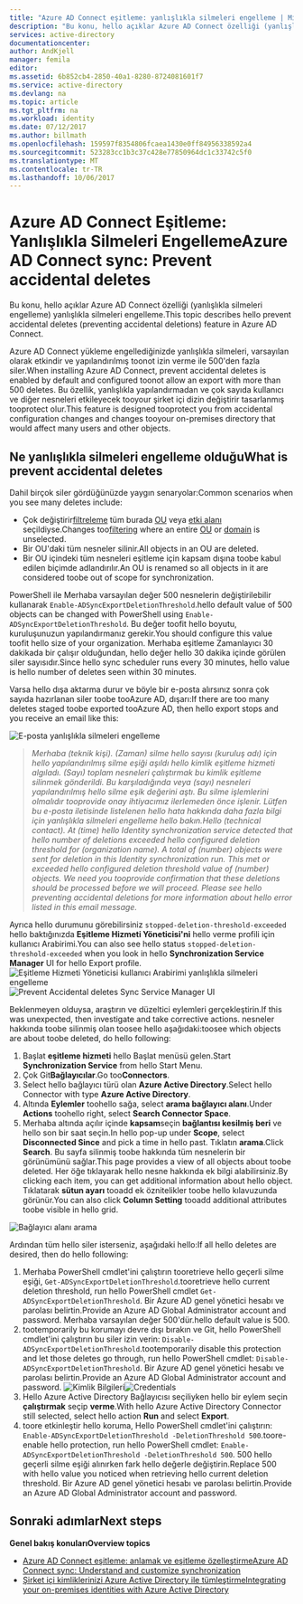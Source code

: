 ```yaml
---
title: "Azure AD Connect eşitleme: yanlışlıkla silmeleri engelleme | Microsoft Docs"
description: "Bu konu, hello açıklar Azure AD Connect özelliği (yanlışlıkla silmeleri engelleme) yanlışlıkla silmeleri engelleme."
services: active-directory
documentationcenter: 
author: AndKjell
manager: femila
editor: 
ms.assetid: 6b852cb4-2850-40a1-8280-8724081601f7
ms.service: active-directory
ms.devlang: na
ms.topic: article
ms.tgt_pltfrm: na
ms.workload: identity
ms.date: 07/12/2017
ms.author: billmath
ms.openlocfilehash: 159597f8354806fcaea1430e0ff84956338592a4
ms.sourcegitcommit: 523283cc1b3c37c428e77850964dc1c33742c5f0
ms.translationtype: MT
ms.contentlocale: tr-TR
ms.lasthandoff: 10/06/2017
---
```

# <a name="azure-ad-connect-sync-prevent-accidental-deletes"></a><span data-ttu-id="ad1d1-103">Azure AD Connect Eşitleme: Yanlışlıkla Silmeleri Engelleme</span><span class="sxs-lookup"><span data-stu-id="ad1d1-103">Azure AD Connect sync: Prevent accidental deletes</span></span>
<span data-ttu-id="ad1d1-104">Bu konu, hello açıklar Azure AD Connect özelliği (yanlışlıkla silmeleri engelleme) yanlışlıkla silmeleri engelleme.</span><span class="sxs-lookup"><span data-stu-id="ad1d1-104">This topic describes hello prevent accidental deletes (preventing accidental deletions) feature in Azure AD Connect.</span></span>

<span data-ttu-id="ad1d1-105">Azure AD Connect yükleme engellediğinizde yanlışlıkla silmeleri, varsayılan olarak etkindir ve yapılandırılmış toonot izin verme ile 500'den fazla siler.</span><span class="sxs-lookup"><span data-stu-id="ad1d1-105">When installing Azure AD Connect, prevent accidental deletes is enabled by default and configured toonot allow an export with more than 500 deletes.</span></span> <span data-ttu-id="ad1d1-106">Bu özellik, yanlışlıkla yapılandırmadan ve çok sayıda kullanıcı ve diğer nesneleri etkileyecek tooyour şirket içi dizin değiştirir tasarlanmış tooprotect olur.</span><span class="sxs-lookup"><span data-stu-id="ad1d1-106">This feature is designed tooprotect you from accidental configuration changes and changes tooyour on-premises directory that would affect many users and other objects.</span></span>

## <a name="what-is-prevent-accidental-deletes"></a><span data-ttu-id="ad1d1-107">Ne yanlışlıkla silmeleri engelleme olduğu</span><span class="sxs-lookup"><span data-stu-id="ad1d1-107">What is prevent accidental deletes</span></span>
<span data-ttu-id="ad1d1-108">Dahil birçok siler gördüğünüzde yaygın senaryolar:</span><span class="sxs-lookup"><span data-stu-id="ad1d1-108">Common scenarios when you see many deletes include:</span></span>

* <span data-ttu-id="ad1d1-109">Çok değiştirir[filtreleme](active-directory-aadconnectsync-configure-filtering.md) tüm burada [OU](active-directory-aadconnectsync-configure-filtering.md#organizational-unitbased-filtering) veya [etki alanı](active-directory-aadconnectsync-configure-filtering.md#domain-based-filtering) seçildiyse.</span><span class="sxs-lookup"><span data-stu-id="ad1d1-109">Changes too[filtering](active-directory-aadconnectsync-configure-filtering.md) where an entire [OU](active-directory-aadconnectsync-configure-filtering.md#organizational-unitbased-filtering) or [domain](active-directory-aadconnectsync-configure-filtering.md#domain-based-filtering) is unselected.</span></span>
* <span data-ttu-id="ad1d1-110">Bir OU'daki tüm nesneler silinir.</span><span class="sxs-lookup"><span data-stu-id="ad1d1-110">All objects in an OU are deleted.</span></span>
* <span data-ttu-id="ad1d1-111">Bir OU içindeki tüm nesneleri eşitleme için kapsam dışına toobe kabul edilen biçimde adlandırılır.</span><span class="sxs-lookup"><span data-stu-id="ad1d1-111">An OU is renamed so all objects in it are considered toobe out of scope for synchronization.</span></span>

<span data-ttu-id="ad1d1-112">PowerShell ile Merhaba varsayılan değer 500 nesnelerin değiştirilebilir kullanarak `Enable-ADSyncExportDeletionThreshold`.</span><span class="sxs-lookup"><span data-stu-id="ad1d1-112">hello default value of 500 objects can be changed with PowerShell using `Enable-ADSyncExportDeletionThreshold`.</span></span> <span data-ttu-id="ad1d1-113">Bu değer toofit hello boyutu, kuruluşunuzun yapılandırmanız gerekir.</span><span class="sxs-lookup"><span data-stu-id="ad1d1-113">You should configure this value toofit hello size of your organization.</span></span> <span data-ttu-id="ad1d1-114">Merhaba eşitleme Zamanlayıcı 30 dakikada bir çalışır olduğundan, hello değer hello 30 dakika içinde görülen siler sayısıdır.</span><span class="sxs-lookup"><span data-stu-id="ad1d1-114">Since hello sync scheduler runs every 30 minutes, hello value is hello number of deletes seen within 30 minutes.</span></span>

<span data-ttu-id="ad1d1-115">Varsa hello dışa aktarma durur ve böyle bir e-posta alırsınız sonra çok sayıda hazırlanan siler toobe tooAzure AD, dışarı:</span><span class="sxs-lookup"><span data-stu-id="ad1d1-115">If there are too many deletes staged toobe exported tooAzure AD, then hello export stops and you receive an email like this:</span></span>

![E-posta yanlışlıkla silmeleri engelleme](./media/active-directory-aadconnectsync-feature-prevent-accidental-deletes/email.png)

> <span data-ttu-id="ad1d1-117">*Merhaba (teknik kişi). (Zaman) silme hello sayısı (kuruluş adı) için hello yapılandırılmış silme eşiği aşıldı hello kimlik eşitleme hizmeti algıladı. (Sayı) toplam nesneleri çalıştırmak bu kimlik eşitleme silinmek gönderildi. Bu karşıladığında veya (sayı) nesneleri yapılandırılmış hello silme eşik değerini aştı. Bu silme işlemlerini olmalıdır tooprovide onay ihtiyacımız ilerlemeden önce işlenir. Lütfen bu e-posta iletisinde listelenen hello hata hakkında daha fazla bilgi için yanlışlıkla silmeleri engelleme hello bakın.*</span><span class="sxs-lookup"><span data-stu-id="ad1d1-117">*Hello (technical contact). At (time) hello Identity synchronization service detected that hello number of deletions exceeded hello configured deletion threshold for (organization name). A total of (number) objects were sent for deletion in this Identity synchronization run. This met or exceeded hello configured deletion threshold value of (number) objects. We need you tooprovide confirmation that these deletions should be processed before we will proceed. Please see hello preventing accidental deletions for more information about hello error listed in this email message.*</span></span>
>
> 

<span data-ttu-id="ad1d1-118">Ayrıca hello durumunu görebilirsiniz `stopped-deletion-threshold-exceeded` hello baktığınızda **Eşitleme Hizmeti Yöneticisi'ni** hello verme profili için kullanıcı Arabirimi.</span><span class="sxs-lookup"><span data-stu-id="ad1d1-118">You can also see hello status `stopped-deletion-threshold-exceeded` when you look in hello **Synchronization Service Manager** UI for hello Export profile.</span></span>
<span data-ttu-id="ad1d1-119">![Eşitleme Hizmeti Yöneticisi kullanıcı Arabirimi yanlışlıkla silmeleri engelleme](./media/active-directory-aadconnectsync-feature-prevent-accidental-deletes/syncservicemanager.png)</span><span class="sxs-lookup"><span data-stu-id="ad1d1-119">![Prevent Accidental deletes Sync Service Manager UI](./media/active-directory-aadconnectsync-feature-prevent-accidental-deletes/syncservicemanager.png)</span></span>

<span data-ttu-id="ad1d1-120">Beklenmeyen olduysa, araştırın ve düzeltici eylemleri gerçekleştirin.</span><span class="sxs-lookup"><span data-stu-id="ad1d1-120">If this was unexpected, then investigate and take corrective actions.</span></span> <span data-ttu-id="ad1d1-121">nesneler hakkında toobe silinmiş olan toosee hello aşağıdaki:</span><span class="sxs-lookup"><span data-stu-id="ad1d1-121">toosee which objects are about toobe deleted, do hello following:</span></span>

1. <span data-ttu-id="ad1d1-122">Başlat **eşitleme hizmeti** hello Başlat menüsü gelen.</span><span class="sxs-lookup"><span data-stu-id="ad1d1-122">Start **Synchronization Service** from hello Start Menu.</span></span>
2. <span data-ttu-id="ad1d1-123">Çok Git**Bağlayıcılar**.</span><span class="sxs-lookup"><span data-stu-id="ad1d1-123">Go too**Connectors**.</span></span>
3. <span data-ttu-id="ad1d1-124">Select hello bağlayıcı türü olan **Azure Active Directory**.</span><span class="sxs-lookup"><span data-stu-id="ad1d1-124">Select hello Connector with type **Azure Active Directory**.</span></span>
4. <span data-ttu-id="ad1d1-125">Altında **Eylemler** toohello sağa, select **arama bağlayıcı alanı**.</span><span class="sxs-lookup"><span data-stu-id="ad1d1-125">Under **Actions** toohello right, select **Search Connector Space**.</span></span>
5. <span data-ttu-id="ad1d1-126">Merhaba altında açılır içinde **kapsam**seçin **bağlantısı kesilmiş beri** ve hello son bir saat seçin.</span><span class="sxs-lookup"><span data-stu-id="ad1d1-126">In hello pop-up under **Scope**, select **Disconnected Since** and pick a time in hello past.</span></span> <span data-ttu-id="ad1d1-127">Tıklatın **arama**.</span><span class="sxs-lookup"><span data-stu-id="ad1d1-127">Click **Search**.</span></span> <span data-ttu-id="ad1d1-128">Bu sayfa silinmiş toobe hakkında tüm nesnelerin bir görünümünü sağlar.</span><span class="sxs-lookup"><span data-stu-id="ad1d1-128">This page provides a view of all objects about toobe deleted.</span></span> <span data-ttu-id="ad1d1-129">Her öğe tıklayarak hello nesne hakkında ek bilgi alabilirsiniz.</span><span class="sxs-lookup"><span data-stu-id="ad1d1-129">By clicking each item, you can get additional information about hello object.</span></span> <span data-ttu-id="ad1d1-130">Tıklatarak **sütun ayarı** tooadd ek öznitelikler toobe hello kılavuzunda görünür.</span><span class="sxs-lookup"><span data-stu-id="ad1d1-130">You can also click **Column Setting** tooadd additional attributes toobe visible in hello grid.</span></span>

![Bağlayıcı alanı arama](./media/active-directory-aadconnectsync-feature-prevent-accidental-deletes/searchcs.png)

<span data-ttu-id="ad1d1-132">Ardından tüm hello siler isterseniz, aşağıdaki hello:</span><span class="sxs-lookup"><span data-stu-id="ad1d1-132">If all hello deletes are desired, then do hello following:</span></span>

1. <span data-ttu-id="ad1d1-133">Merhaba PowerShell cmdlet'ini çalıştırın tooretrieve hello geçerli silme eşiği, `Get-ADSyncExportDeletionThreshold`.</span><span class="sxs-lookup"><span data-stu-id="ad1d1-133">tooretrieve hello current deletion threshold, run hello PowerShell cmdlet `Get-ADSyncExportDeletionThreshold`.</span></span> <span data-ttu-id="ad1d1-134">Bir Azure AD genel yönetici hesabı ve parolası belirtin.</span><span class="sxs-lookup"><span data-stu-id="ad1d1-134">Provide an Azure AD Global Administrator account and password.</span></span> <span data-ttu-id="ad1d1-135">Merhaba varsayılan değer 500'dür.</span><span class="sxs-lookup"><span data-stu-id="ad1d1-135">hello default value is 500.</span></span>
2. <span data-ttu-id="ad1d1-136">tootemporarily bu korumayı devre dışı bırakın ve Git, hello PowerShell cmdlet'ini çalıştırın bu siler izin verin: `Disable-ADSyncExportDeletionThreshold`.</span><span class="sxs-lookup"><span data-stu-id="ad1d1-136">tootemporarily disable this protection and let those deletes go through, run hello PowerShell cmdlet: `Disable-ADSyncExportDeletionThreshold`.</span></span> <span data-ttu-id="ad1d1-137">Bir Azure AD genel yönetici hesabı ve parolası belirtin.</span><span class="sxs-lookup"><span data-stu-id="ad1d1-137">Provide an Azure AD Global Administrator account and password.</span></span>
   <span data-ttu-id="ad1d1-138">![Kimlik Bilgileri](./media/active-directory-aadconnectsync-feature-prevent-accidental-deletes/credentials.png)</span><span class="sxs-lookup"><span data-stu-id="ad1d1-138">![Credentials](./media/active-directory-aadconnectsync-feature-prevent-accidental-deletes/credentials.png)</span></span>
3. <span data-ttu-id="ad1d1-139">Hello Azure Active Directory Bağlayıcısı seçiliyken hello bir eylem seçin **çalıştırmak** seçip **verme**.</span><span class="sxs-lookup"><span data-stu-id="ad1d1-139">With hello Azure Active Directory Connector still selected, select hello action **Run** and select **Export**.</span></span>
4. <span data-ttu-id="ad1d1-140">toore etkinleştir hello koruma, Hello PowerShell cmdlet'ini çalıştırın: `Enable-ADSyncExportDeletionThreshold -DeletionThreshold 500`.</span><span class="sxs-lookup"><span data-stu-id="ad1d1-140">toore-enable hello protection, run hello PowerShell cmdlet: `Enable-ADSyncExportDeletionThreshold -DeletionThreshold 500`.</span></span> <span data-ttu-id="ad1d1-141">500 hello geçerli silme eşiği alınırken fark hello değerle değiştirin.</span><span class="sxs-lookup"><span data-stu-id="ad1d1-141">Replace 500 with hello value you noticed when retrieving hello current deletion threshold.</span></span> <span data-ttu-id="ad1d1-142">Bir Azure AD genel yönetici hesabı ve parolası belirtin.</span><span class="sxs-lookup"><span data-stu-id="ad1d1-142">Provide an Azure AD Global Administrator account and password.</span></span>

## <a name="next-steps"></a><span data-ttu-id="ad1d1-143">Sonraki adımlar</span><span class="sxs-lookup"><span data-stu-id="ad1d1-143">Next steps</span></span>
<span data-ttu-id="ad1d1-144">**Genel bakış konuları**</span><span class="sxs-lookup"><span data-stu-id="ad1d1-144">**Overview topics**</span></span>

* [<span data-ttu-id="ad1d1-145">Azure AD Connect eşitleme: anlamak ve eşitleme özelleştirme</span><span class="sxs-lookup"><span data-stu-id="ad1d1-145">Azure AD Connect sync: Understand and customize synchronization</span></span>](active-directory-aadconnectsync-whatis.md)
* [<span data-ttu-id="ad1d1-146">Şirket içi kimliklerinizi Azure Active Directory ile tümleştirme</span><span class="sxs-lookup"><span data-stu-id="ad1d1-146">Integrating your on-premises identities with Azure Active Directory</span></span>](active-directory-aadconnect.md)
